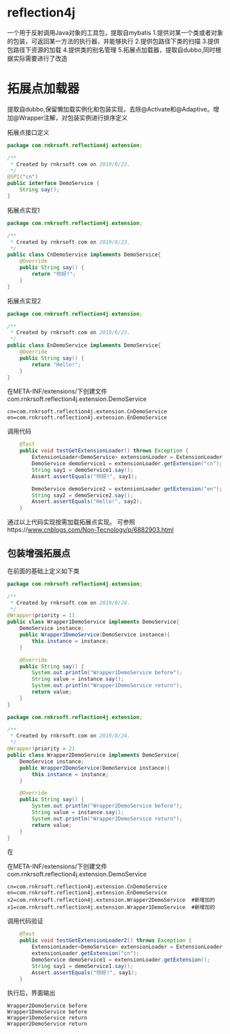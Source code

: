 # reflection4j
一个用于反射调用Java对象的工具包，提取自mybatis
1.提供对某一个类或者对象的包装，可返回某一方法的执行器，并能够执行
2.提供包路径下类的扫描
3.提供包路径下资源的加载
4.提供类的别名管理
5.拓展点加载器，提取自dubbo,同时根据实际需要进行了改造



# 拓展点加载器
提取自dubbo,保留懒加载实例化和包装实现，去除@Activate和@Adaptive。增加@Wrapper注解，对包装实例进行排序定义

拓展点接口定义

```java
package com.rnkrsoft.reflection4j.extension;

/**
 * Created by rnkrsoft.com on 2019/8/23.
 */
@SPI("cn")
public interface DemoService {
    String say();
}
```



拓展点实现1

```java
package com.rnkrsoft.reflection4j.extension;

/**
 * Created by rnkrsoft.com on 2019/8/23.
 */
public class CnDemoService implements DemoService{
    @Override
    public String say() {
        return "你好!";
    }
}
```

拓展点实现2

```java
package com.rnkrsoft.reflection4j.extension;

/**
 * Created by rnkrsoft.com on 2019/8/23.
 */
public class EnDemoService implements DemoService{
    @Override
    public String say() {
        return "Hello!";
    }
}
```



在META-INF/extensions/下创建文件com.rnkrsoft.reflection4j.extension.DemoService

```
cn=com.rnkrsoft.reflection4j.extension.CnDemoService
en=com.rnkrsoft.reflection4j.extension.EnDemoService
```



调用代码

```java
    @Test
    public void testGetExtensionLoader() throws Exception {
        ExtensionLoader<DemoService> extensionLoader = ExtensionLoader.getExtensionLoader(DemoService.class);
        DemoService demoService1 = extensionLoader.getExtension("cn");
        String say1 = demoService1.say();
        Assert.assertEquals("你好!", say1);

        DemoService demoService2 = extensionLoader.getExtension("en");
        String say2 = demoService2.say();
        Assert.assertEquals("Hello!", say2);
    }

```



通过以上代码实现按需加载拓展点实现。
可参照https://www.cnblogs.com/Non-Tecnology/p/6882903.html



## 包装增强拓展点

在前面的基础上定义如下类

```java
package com.rnkrsoft.reflection4j.extension;

/**
 * Created by rnkrsoft.com on 2019/8/24.
 */
@Wrapper(priority = 1)
public class Wrapper1DemoService implements DemoService{
    DemoService instance;
    public Wrapper1DemoService(DemoService instance){
        this.instance = instance;
    }

    @Override
    public String say() {
        System.out.println("Wrapper1DemoService before");
        String value = instance.say();
        System.out.println("Wrapper1DemoService return");
        return value;
    }
}

```



```java
package com.rnkrsoft.reflection4j.extension;

/**
 * Created by rnkrsoft.com on 2019/8/24.
 */
@Wrapper(priority = 2)
public class Wrapper2DemoService implements DemoService{
    DemoService instance;
    public Wrapper2DemoService(DemoService instance){
        this.instance = instance;
    }

    @Override
    public String say() {
        System.out.println("Wrapper2DemoService before");
        String value = instance.say();
        System.out.println("Wrapper2DemoService return");
        return value;
    }
}

```



在

在META-INF/extensions/下创建文件com.rnkrsoft.reflection4j.extension.DemoService

```
cn=com.rnkrsoft.reflection4j.extension.CnDemoService
en=com.rnkrsoft.reflection4j.extension.EnDemoService
x2=com.rnkrsoft.reflection4j.extension.Wrapper2DemoService  #新增加的
x1=com.rnkrsoft.reflection4j.extension.Wrapper1DemoService  #新增加的
```



调用代码验证

```java
    @Test
    public void testGetExtensionLoader2() throws Exception {
        ExtensionLoader<DemoService> extensionLoader = ExtensionLoader.getExtensionLoader(DemoService.class);
        extensionLoader.getExtension("cn");
        DemoService demoService1 = extensionLoader.getExtension();
        String say1 = demoService1.say();
        Assert.assertEquals("你好!", say1);
    }
```

执行后，界面输出

```
Wrapper2DemoService before
Wrapper1DemoService before
Wrapper1DemoService return
Wrapper2DemoService return
```

